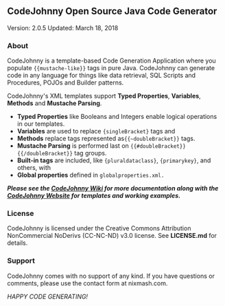 ## CodeJohnny Open Source Java Code Generator

Version: 2.0.5
Updated: March 18, 2018

### About

CodeJohnny is a template-based Code Generation Application where you populate `{{mustache-like}}` tags in pure Java. CodeJohnny can generate code in any language for things like data retrieval, SQL Scripts and Procedures, POJOs and Builder patterns. 

CodeJohnny's XML templates support **Typed Properties**, **Variables**, **Methods** and **Mustache Parsing**. 
- **Typed Properties** like Booleans and Integers enable logical operations in our templates. 
- **Variables** are used to replace `{singleBracket}` tags and 
- **Methods** replace tags represented as`{{~doubleBracket}}` tags. 
- **Mustache Parsing** is performed last on `{{#doubleBracket}}{{/doubleBracket}}` tag groups. 
- **Built-in tags** are included, like `{pluraldataclass}`, `{primarykey}`, and others, with 
- **Global properties** defined in `globalproperties.xml.`

***Please see the [CodeJohnny Wiki](https://github.com/mintster/codejohnny/wiki) for more documentation along with the [CodeJohnny Website](http://codejohnny.daveburkevt.com) for templates and working examples.***

### License

CodeJohnny is licensed under the Creative Commons Attribution NonCommercial NoDerivs (CC-NC-ND) v3.0 license. See **LICENSE.md** for details.

### Support 

CodeJohnny comes with no support of any kind. If you have questions or comments, please use the contact form at nixmash.com.

*HAPPY CODE GENERATING!*


